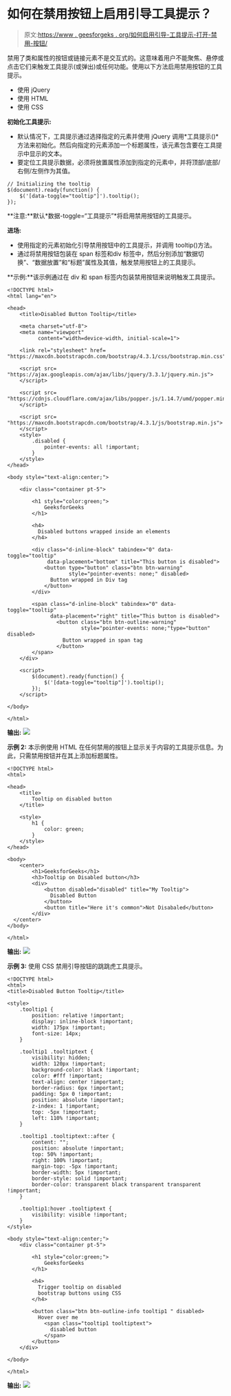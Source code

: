 # 如何在禁用按钮上启用引导工具提示？

> 原文:[https://www . geesforgeks . org/如何启用引导-工具提示-打开-禁用-按钮/](https://www.geeksforgeeks.org/how-to-enable-bootstrap-tooltip-on-disabled-button/)

禁用了类和属性的按钮或链接元素不是交互式的。这意味着用户不能聚焦、悬停或点击它们来触发工具提示(或弹出)或任何功能。使用以下方法启用禁用按钮的工具提示。

*   使用 jQuery
*   使用 HTML
*   使用 CSS

**初始化工具提示:**

*   默认情况下，工具提示通过选择指定的元素并使用 jQuery 调用*工具提示()*方法来初始化。然后向指定的元素添加一个标题属性，该元素包含要在工具提示中显示的文本。
*   要定位工具提示数据，必须将放置属性添加到指定的元素中，并将顶部/底部/右侧/左侧作为其值。

```
// Initializing the tooltip
$(document).ready(function() { 
    $('[data-toggle="tooltip"]').tooltip();    
}); 

```

**注意:**默认*数据-toggle=“工具提示”*将启用禁用按钮的工具提示。

**进场:**

*   使用指定的元素初始化引导禁用按钮中的工具提示，并调用 tooltip()方法。
*   通过将禁用按钮包装在 span 标签和div 标签中，然后分别添加“数据切换”、“数据放置”和“标题”属性及其值，触发禁用按钮上的工具提示。

**示例:**该示例通过在 div 和 span 标签内包装禁用按钮来说明触发工具提示。

```
<!DOCTYPE html>
<html lang="en">

<head>
    <title>Disabled Button Tooltip</title>

    <meta charset="utf-8">
    <meta name="viewport" 
          content="width=device-width, initial-scale=1">

    <link rel="stylesheet" href=
"https://maxcdn.bootstrapcdn.com/bootstrap/4.3.1/css/bootstrap.min.css">

    <script src=
"https://ajax.googleapis.com/ajax/libs/jquery/3.3.1/jquery.min.js">
    </script>

    <script src=
"https://cdnjs.cloudflare.com/ajax/libs/popper.js/1.14.7/umd/popper.min.js">
    </script>

    <script src=
"https://maxcdn.bootstrapcdn.com/bootstrap/4.3.1/js/bootstrap.min.js">
    </script>
    <style>
        .disabled {
            pointer-events: all !important;
        }
    </style>
</head>

<body style="text-align:center;">

    <div class="container pt-5">

        <h1 style="color:green;"> 
            GeeksforGeeks 
        </h1>

        <h4>
          Disabled buttons wrapped inside an elements
        </h4>

        <div class="d-inline-block" tabindex="0" data-toggle="tooltip" 
             data-placement="bottom" title="This button is disabled">
            <button type="button" class="btn btn-warning" 
                    style="pointer-events: none;" disabled>
              Button wrapped in Div tag
            </button>
        </div>

        <span class="d-inline-block" tabindex="0" data-toggle="tooltip"
              data-placement="right" title="This button is disabled">
                <button class="btn btn-outline-warning" 
                        style="pointer-events: none;"type="button" disabled>
                  Button wrapped in span tag
                </button>
        </span>
    </div>

    <script>
        $(document).ready(function() {
            $('[data-toggle="tooltip"]').tooltip();
        });
    </script>

</body>

</html>       
```

**输出:**
![](img/3142af0d8ce897bbc54aa2bcae488ab5.png)

**示例 2:** 本示例使用 HTML 在任何禁用的按钮上显示关于内容的工具提示信息。为此，只需禁用按钮并在其上添加标题属性。

```
<!DOCTYPE html>
<html>

<head>
    <title>
        Tooltip on disabled button
    </title>

    <style>
        h1 {
            color: green;
        }
    </style>
</head>

<body>
    <center>
        <h1>GeeksforGeeks</h1>
        <h3>Tooltip on Disabled button</h3>
        <div>
            <button disabled="disabled" title="My Tooltip">
              Disabled Button
            </button>
            <button title="Here it's common">Not Disabaled</button>
        </div>
  </center>
</body>

</html>  
```

**输出:**
![](img/f4836584dd85153411c6aad1dff76166.png)

**示例 3:** 使用 CSS 禁用引导按钮的跳跳虎工具提示。

```
<!DOCTYPE html>
<html>
<title>Disabled Button Tooltip</title>

<style>
    .tooltip1 {
        position: relative !important;
        display: inline-block !important;
        width: 175px !important;
        font-size: 14px;
    }

    .tooltip1 .tooltiptext {
        visibility: hidden;
        width: 120px !important;
        background-color: black !important;
        color: #fff !important;
        text-align: center !important;
        border-radius: 6px !important;
        padding: 5px 0 !important;
        position: absolute !important;
        z-index: 1 !important;
        top: -5px !important;
        left: 110% !important;
    }

    .tooltip1 .tooltiptext::after {
        content: "";
        position: absolute !important;
        top: 50% !important;
        right: 100% !important;
        margin-top: -5px !important;
        border-width: 5px !important;
        border-style: solid !important;
        border-color: transparent black transparent transparent !important;
    }

    .tooltip1:hover .tooltiptext {
        visibility: visible !important;
    }
</style>

<body style="text-align:center;">
    <div class="container pt-5">

        <h1 style="color:green;"> 
            GeeksforGeeks 
        </h1>

        <h4>
          Trigger tooltip on disabled 
          bootstrap buttons using CSS
        </h4>

        <button class="btn btn-outline-info tooltip1 " disabled>
          Hover over me
            <span class="tooltip1 tooltiptext">
              disabled button
            </span>
        </button>
    </div>

</body>

</html>
```

**输出:**
![](img/d72b0d82b1e1e4c44dc6ab65c110a615.png)